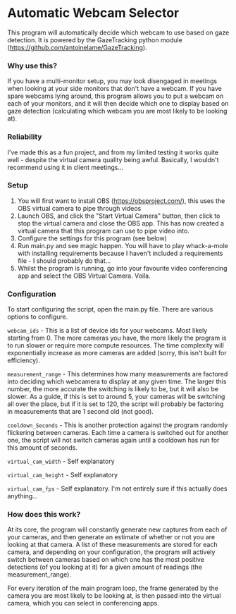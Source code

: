 # Automatic Webcam Selector

This program will automatically decide which webcam to use based on gaze detection. It is powered by the GazeTracking python module (https://github.com/antoinelame/GazeTracking).

### Why use this?
If you have a multi-monitor setup, you may look disengaged in meetings when looking at your side monitors that don't have a webcam. If you have spare webcams lying around, this program allows you to put a webcam on each of your monitors, and it will then decide which one to display based on gaze detection (calculating which webcam you are most likely to be looking at).

### Reliability
I've made this as a fun project, and from my limited testing it works quite well - despite the virtual camera quality being awful. Basically, I wouldn't recommend using it in client meetings...

### Setup
1. You will first want to install OBS (https://obsproject.com/), this uses the OBS virtual camera to pipe through videos
2. Launch OBS, and click the "Start Virtual Camera" button, then click to stop the virtual camera and close the OBS app. This has now created a virtual camera that this program can use to pipe video into.
3. Configure the settings for this program (see below)
4. Run main.py and see magic happen. You will have to play whack-a-mole with installing requirements because I haven't included a requirements file - I should probably do that...
5. Whilst the program is running, go into your favourite video conferencing app and select the OBS Virtual Camera. Voila.

### Configuration
To start configuring the script, open the main.py file. There are various options to configure.

`webcam_ids` - This is a list of device ids for your webcams. Most likely starting from 0. The more cameras you have, the more likely the program is to run slower or require more compute resources. The time complexity will exponentially increase as more cameras are added (sorry, this isn't built for efficiency).

`measurement_range` - This determines how many measurements are factored into deciding which webcamera to display at any given time. The larger this number, the more accurate the switching is likely to be, but it will also be slower. As a guide, if this is set to around 5, your cameras will be switching all over the place, but if it is set to 120, the script will probably be factoring in measurements that are 1 second old (not good).

`cooldown_Seconds` - This is another protection against the program randomly flickering between cameras. Each time a camera is switched out for another one, the script will not switch cameras again until a cooldown has run for this amount of seconds.

`virtual_cam_width` - Self explanatory

`virtual_cam_height` - Self explanatory

`virtual_cam_fps` - Self explanatory. I'm not entirely sure if this actually does anything...

### How does this work?
At its core, the program will constantly generate new captures from each of your cameras, and then generate an estimate of whether or not you are looking at that camera. A list of these measurements are stored for each camera, and depending on your configuration, the program will actively switch between cameras based on which one has the most positive detections (of you looking at it) for a given amount of readings (the measurement_range).

For every iteration of the main program loop, the frame generated by the camera you are most likely to be looking at, is then passed into the virtual camera, which you can select in conferencing apps.